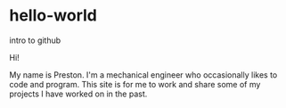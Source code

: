 # hello-world
intro to github

Hi!

My name is Preston. I'm a mechanical engineer who occasionally likes to code and program. 
This site is for me to work and share some of my projects I have worked on in the past.
